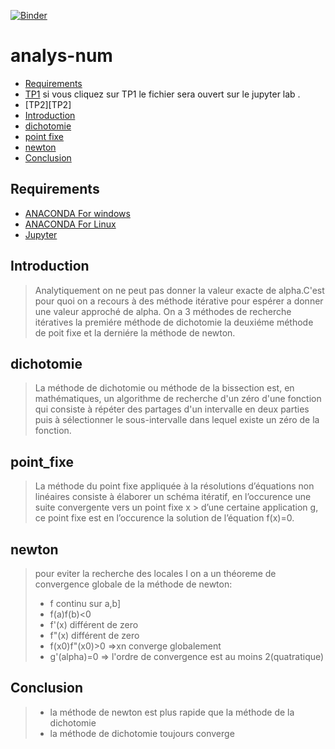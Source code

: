 
[![Binder](https://mybinder.org/badge_logo.svg)](https://mybinder.org/v2/gh/barketi-ahlem/analys-num/main)
# analys-num
<!-- START doctoc generated TOC please keep comment here to allow auto update -->
<!-- DON'T EDIT THIS SECTION, INSTEAD RE-RUN doctoc TO UPDATE -->


- [Requirements](#requirements)
- [TP1][TP1] si vous cliquez sur TP1 le fichier sera ouvert sur le jupyter lab .
- [TP2][TP2]
- [Introduction](#introduction)
- [dichotomie](#dichotomie)
- [point fixe](#point_fixe)
- [newton](#newton)
- [Conclusion](#conclusion)
<!-- END doctoc generated TOC please keep comment here to allow auto update -->

## Requirements

* [ANACONDA For windows][ANACONDA] 
* [ANACONDA For Linux][ANACONDA]
* [Jupyter][Jup]

## Introduction
> Analytiquement on ne peut pas donner la valeur exacte de alpha.C'est pour quoi on a recours à des méthode itérative pour espérer a donner une valeur approché de alpha.
> On a 3 méthodes de recherche itératives la premiére méthode de dichotomie la deuxiéme méthode de poit fixe et la derniére la méthode de newton.
## dichotomie
> La méthode de dichotomie ou méthode de la bissection est, en mathématiques, un algorithme de recherche d'un zéro d'une fonction qui consiste à répéter des partages d'un intervalle en deux parties puis à sélectionner le sous-intervalle dans lequel existe un zéro de la fonction.
## point_fixe
> La méthode du point fixe appliquée à la résolutions d’équations non linéaires consiste à élaborer un schéma itératif, en l’occurence une suite convergente vers un point fixe x > d’une certaine application g, ce point fixe est en l’occurence la solution de l’équation f(x)=0.
## newton
> pour eviter la recherche des locales I on a un théoreme de convergence globale de la méthode de newton:
> - f continu sur a,b]
> - f(a)f(b)<0
> - f'(x) différent de zero
> - f"(x) différent de zero
> - f(x0)f"(x0)>0
> =>xn converge globalement 
> - g'(alpha)=0 => l'ordre de convergence est au moins 2(quatratique)
## Conclusion
> - la méthode de newton est plus rapide que la méthode de la dichotomie
> - la méthode de dichotomie toujours converge 
 


[ANACONDA]: https://www.anaconda.com/products/individual
[Jup]: https://jupyter.org/

[tp1]:https://mybinder.org/v2/git/https%3A%2F%2Fgithub.com%2Fbarketi-ahlem%2Fanalys-num/f4d9dc2f956850e17708ecaccd83a3c6fd87bdbf?urlpath=lab%2Ftree%2FBarketi%20Ahlem.ipynb
